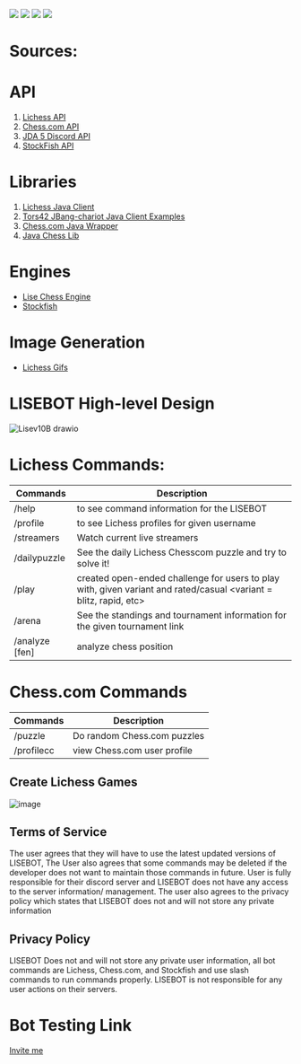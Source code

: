 ![](https://img.shields.io/badge/Status-Verified%20Discord%20Bot-brightgreen)
![](https://img.shields.io/badge/Status-Online-brightgreen)
![](https://img.shields.io/badge/Discord%20API-JDA-purple)
![](https://img.shields.io/badge/Available%20On-Discord%20App%20Directory%20-blue)
# Sources:

# API

 1. [Lichess API](https://lichess.org/api) 
 2. [Chess.com API](https://github.com/sornerol/chess-com-pubapi-java-wrapper)
 3. [JDA 5 Discord API](https://github.com/DV8FromTheWorld/JDA)
 4. [StockFish API](https://stockfish.online/)

# Libraries

 1. [Lichess Java Client](https://github.com/tors42/chariot) 
 2. [Tors42 JBang-chariot Java Client Examples](https://github.com/tors42/jbang-chariot)
 3. [Chess.com Java Wrapper](https://github.com/sornerol/chess-com-pubapi-java-wrapper)
 4. [Java Chess Lib](https://github.com/bhlangonijr/chesslib)

# Engines

- [Lise Chess Engine](https://github.com/jalpp/LiseChessEngine) 
- [Stockfish](https://stockfishchess.org/)

# Image Generation
- [Lichess Gifs](https://github.com/lichess-org/lila-gif)

# LISEBOT High-level Design
![Lisev10B drawio](https://github.com/jalpp/LichessSearchEngineBot/assets/92553013/ab1aa349-135b-4f57-a592-bba4e6faf733)


 

# Lichess Commands:
| Commands                   | Description |
|----------------------------| ----------- |
| /help                      | to see command information for the LISEBOT       |
| /profile                   | to see Lichess profiles for given username       |
| /streamers                 | Watch current live streamers |
| /dailypuzzle               | See the daily Lichess Chesscom puzzle and try to solve it! |
| /play                      | created open-ended challenge for users to play with, given variant and rated/casual <variant = blitz, rapid, etc> |
| /arena <Lichess arena URL> | See the standings and tournament information for the given tournament link|
| /analyze [fen]             | analyze chess position |


# Chess.com Commands
| Commands     | Description |
| ----------- | ----------- |
| /puzzle      | Do random Chess.com puzzles     |
| /profilecc   | view Chess.com user profile     |


## Create Lichess Games


![image](https://www.linkpicture.com/q/Screen-Shot-2022-09-24-at-5.16.24-PM.png)
 

## Terms of Service
The user agrees that they will have to use the latest updated versions of LISEBOT, The User also agrees that some commands may be deleted if the developer does not want to maintain those commands in future. User is fully responsible for their discord server and LISEBOT does not have any access to the server information/ management. The user also agrees to the privacy policy which states that LISEBOT does not and will not store any private information

## Privacy Policy
LISEBOT Does not and will not store any private user information, all bot commands are Lichess, Chess.com, and Stockfish and use slash commands to run commands properly. LISEBOT is not responsible for any user actions on their servers.

# Bot Testing Link
[Invite me](https://discord.com/oauth2/authorize?client_id=930544707300393021&permissions=8&scope=bot%20applications.commands)


